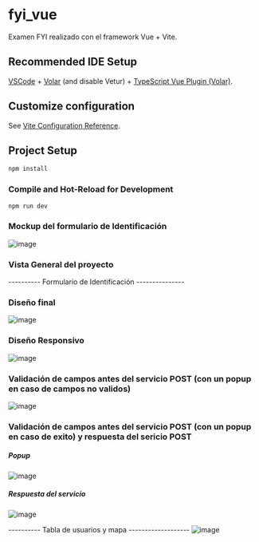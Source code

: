 # fyi_vue

Examen FYI realizado con el framework Vue + Vite.

## Recommended IDE Setup

[VSCode](https://code.visualstudio.com/) + [Volar](https://marketplace.visualstudio.com/items?itemName=Vue.volar) (and disable Vetur) + [TypeScript Vue Plugin (Volar)](https://marketplace.visualstudio.com/items?itemName=Vue.vscode-typescript-vue-plugin).

## Customize configuration

See [Vite Configuration Reference](https://vitejs.dev/config/).

## Project Setup

```sh
npm install
```

### Compile and Hot-Reload for Development

```sh
npm run dev
```

### Mockup del formulario de Identificación 
![image](https://github.com/Ary1603/fyi_vue_version/assets/44470568/4112900d-beb9-4cec-a4d6-b8b32564c2e4)

### Vista General del proyecto

---------- Formulario de Identificación ---------------

### Diseño final
![image](https://github.com/Ary1603/fyi_vue_version/assets/44470568/4369f642-9067-4c18-bd7c-959a35828714)

### Diseño Responsivo
![image](https://github.com/Ary1603/fyi_vue_version/assets/44470568/94d1689e-6d91-40b6-9b18-75fcce614acc)


### Validación de campos antes del servicio POST (con un popup en caso de campos no validos)
![image](https://github.com/Ary1603/fyi_vue_version/assets/44470568/00f7c44c-2f00-474b-9970-8a7cc004aafc)

### Validación de campos antes del servicio POST (con un popup en caso de exito) y respuesta del sericio POST
##### Popup
![image](https://github.com/Ary1603/fyi_vue_version/assets/44470568/7445e56a-f76d-4a9a-b6a3-645e76ca8dbf)

##### Respuesta del servicio
![image](https://github.com/Ary1603/fyi_vue_version/assets/44470568/eefdb74c-7526-450c-a27f-38c7d4681482)


---------- Tabla de usuarios y mapa -------------------
![image](https://github.com/Ary1603/fyi_vue_version/assets/44470568/d566d30f-3ca0-4850-9569-04bbc3c917b1)






